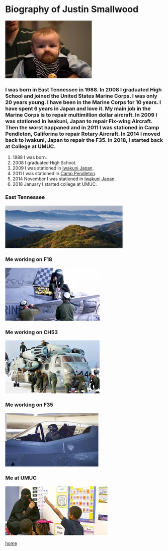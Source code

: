 # Biography of Justin Smallwood

![Picture of Myself](picture.jpg)

### I was born in East Tennessee in 1988. In 2008 I graduated High School and joined the United States Marine Corps. I was only 20 years young. I have been in the Marine Corps for 10 years. I have spent 6 years in Japan and love it. My main job in the Marine Corps is to repair multimillion dollar aircraft. In 2009 I was stationed in Iwakuni, Japan to repair Fix-wing Aircraft. Then the worst happaned and in 2011 I was stationed in Camp Pendleton, Califorina to repair Rotary Aircraft. In 2014 I moved back to Iwakuni, Japan to repair the F35. In 2018, I started back at College at UMUC.

1. 1988 I was born.
2. 2008 I graduated High School.
3. 2009 I was stationed in [Iwakuni Japan](https://www.mcasiwakuni.marines.mil/).
4. 2011 I was stationed in [Camp Pendleton](https://www.pendleton.marines.mil/).
5. 2014 November I was stationed in [Iwakuni Japan](https://www.mcasiwakuni.marines.mil/).
6. 2018 January I started college at UMUC.

### East Tennessee
![Photo of East Tennessee](EastTN.jpg)
### Me working on F18  
![Photo of me working on Fixed-Wing Aircraft](f18.jpg)  
### Me working on CH53
![Photo of me working on Rotary Aircraft](ch53.jpg)  
### Me working on F35
![Photo of me working on the F35](f35.jpg)  
### Me at UMUC
![Photo of me at UMUC](umuc.jpg)  

[home](https://github.com/YoungWalrus/YoungWalrus.github.io/blob/master/index.md)
